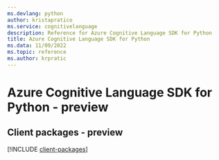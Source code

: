 ```yaml
---
ms.devlang: python
author: kristapratico
ms.service: cognitivelanguage
description: Reference for Azure Cognitive Language SDK for Python
title: Azure Cognitive Language SDK for Python
ms.data: 11/09/2022
ms.topic: reference
ms.author: krpratic
---
```

# Azure Cognitive Language SDK for Python - preview

## Client packages - preview
[!INCLUDE [client-packages](cognitive-language-client-index.md)]